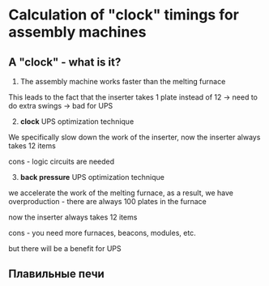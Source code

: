 # Сalculation of "clock" timings for assembly machines
## A "clock" - what is it?

1. The assembly machine works faster than the melting furnace

This leads to the fact that the inserter takes 1 plate instead of 12 ->  need to do extra swings -> bad for UPS

2. **clock** UPS optimization technique

We specifically slow down the work of the inserter, now the inserter always takes 12 items

cons - logic circuits are needed

3.  **back pressure** UPS optimization technique

we accelerate the work of the melting furnace, as a result, we have overproduction - there are always 100 plates in the furnace

now the inserter always takes 12 items

cons  - you need more furnaces, beacons, modules, etc.

but there will be a benefit for UPS

## Плавильные печи
